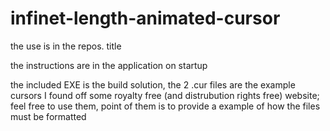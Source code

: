 # infinet-length-animated-cursor
the use is in the repos. title


the instructions are in the application on startup


the included EXE is the build solution, the 2 .cur files are the example cursors I found off some royalty free (and distrubution rights free) website; feel free to use them, point of them is to provide a example of how the files must be formatted
